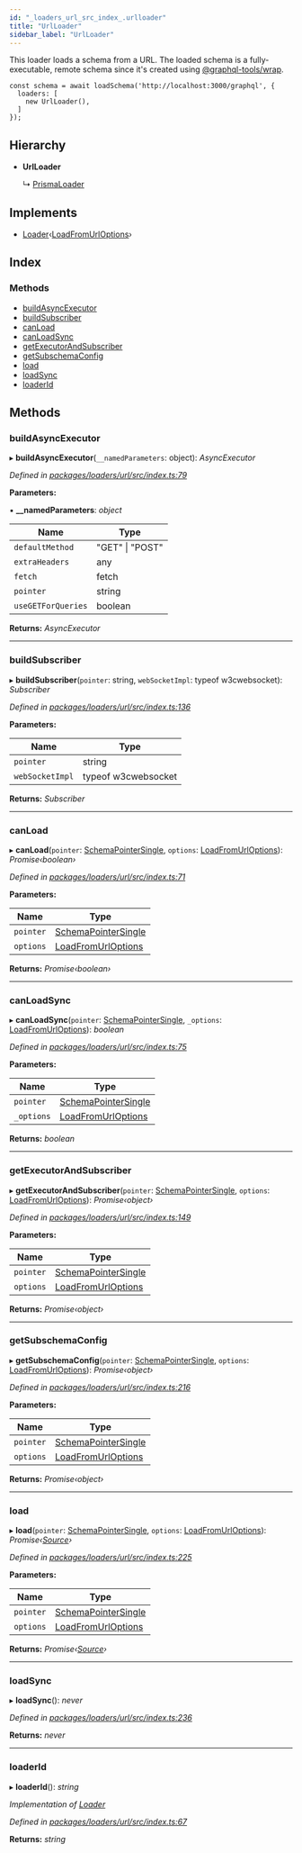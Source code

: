 ```yaml
---
id: "_loaders_url_src_index_.urlloader"
title: "UrlLoader"
sidebar_label: "UrlLoader"
---
```


This loader loads a schema from a URL. The loaded schema is a fully-executable,
remote schema since it's created using [@graphql-tools/wrap](/docs/remote-schemas).

```
const schema = await loadSchema('http://localhost:3000/graphql', {
  loaders: [
    new UrlLoader(),
  ]
});
```

## Hierarchy

* **UrlLoader**

  ↳ [PrismaLoader](_loaders_prisma_src_index_.prismaloader.md)

## Implements

* [Loader](../interfaces/_utils_src_index_.loader.md)‹[LoadFromUrlOptions](../interfaces/_loaders_url_src_index_.loadfromurloptions.md)›

## Index

### Methods

* [buildAsyncExecutor](_loaders_url_src_index_.urlloader.md#buildasyncexecutor)
* [buildSubscriber](_loaders_url_src_index_.urlloader.md#buildsubscriber)
* [canLoad](_loaders_url_src_index_.urlloader.md#canload)
* [canLoadSync](_loaders_url_src_index_.urlloader.md#canloadsync)
* [getExecutorAndSubscriber](_loaders_url_src_index_.urlloader.md#getexecutorandsubscriber)
* [getSubschemaConfig](_loaders_url_src_index_.urlloader.md#getsubschemaconfig)
* [load](_loaders_url_src_index_.urlloader.md#load)
* [loadSync](_loaders_url_src_index_.urlloader.md#loadsync)
* [loaderId](_loaders_url_src_index_.urlloader.md#loaderid)

## Methods

###  buildAsyncExecutor

▸ **buildAsyncExecutor**(`__namedParameters`: object): *AsyncExecutor*

*Defined in [packages/loaders/url/src/index.ts:79](https://github.com/ardatan/graphql-tools/blob/master/packages/loaders/url/src/index.ts#L79)*

**Parameters:**

▪ **__namedParameters**: *object*

Name | Type |
------ | ------ |
`defaultMethod` | "GET" &#124; "POST" |
`extraHeaders` | any |
`fetch` | fetch |
`pointer` | string |
`useGETForQueries` | boolean |

**Returns:** *AsyncExecutor*

___

###  buildSubscriber

▸ **buildSubscriber**(`pointer`: string, `webSocketImpl`: typeof w3cwebsocket): *Subscriber*

*Defined in [packages/loaders/url/src/index.ts:136](https://github.com/ardatan/graphql-tools/blob/master/packages/loaders/url/src/index.ts#L136)*

**Parameters:**

Name | Type |
------ | ------ |
`pointer` | string |
`webSocketImpl` | typeof w3cwebsocket |

**Returns:** *Subscriber*

___

###  canLoad

▸ **canLoad**(`pointer`: [SchemaPointerSingle](../modules/_utils_src_index_.md#schemapointersingle), `options`: [LoadFromUrlOptions](../interfaces/_loaders_url_src_index_.loadfromurloptions.md)): *Promise‹boolean›*

*Defined in [packages/loaders/url/src/index.ts:71](https://github.com/ardatan/graphql-tools/blob/master/packages/loaders/url/src/index.ts#L71)*

**Parameters:**

Name | Type |
------ | ------ |
`pointer` | [SchemaPointerSingle](../modules/_utils_src_index_.md#schemapointersingle) |
`options` | [LoadFromUrlOptions](../interfaces/_loaders_url_src_index_.loadfromurloptions.md) |

**Returns:** *Promise‹boolean›*

___

###  canLoadSync

▸ **canLoadSync**(`pointer`: [SchemaPointerSingle](../modules/_utils_src_index_.md#schemapointersingle), `_options`: [LoadFromUrlOptions](../interfaces/_loaders_url_src_index_.loadfromurloptions.md)): *boolean*

*Defined in [packages/loaders/url/src/index.ts:75](https://github.com/ardatan/graphql-tools/blob/master/packages/loaders/url/src/index.ts#L75)*

**Parameters:**

Name | Type |
------ | ------ |
`pointer` | [SchemaPointerSingle](../modules/_utils_src_index_.md#schemapointersingle) |
`_options` | [LoadFromUrlOptions](../interfaces/_loaders_url_src_index_.loadfromurloptions.md) |

**Returns:** *boolean*

___

###  getExecutorAndSubscriber

▸ **getExecutorAndSubscriber**(`pointer`: [SchemaPointerSingle](../modules/_utils_src_index_.md#schemapointersingle), `options`: [LoadFromUrlOptions](../interfaces/_loaders_url_src_index_.loadfromurloptions.md)): *Promise‹object›*

*Defined in [packages/loaders/url/src/index.ts:149](https://github.com/ardatan/graphql-tools/blob/master/packages/loaders/url/src/index.ts#L149)*

**Parameters:**

Name | Type |
------ | ------ |
`pointer` | [SchemaPointerSingle](../modules/_utils_src_index_.md#schemapointersingle) |
`options` | [LoadFromUrlOptions](../interfaces/_loaders_url_src_index_.loadfromurloptions.md) |

**Returns:** *Promise‹object›*

___

###  getSubschemaConfig

▸ **getSubschemaConfig**(`pointer`: [SchemaPointerSingle](../modules/_utils_src_index_.md#schemapointersingle), `options`: [LoadFromUrlOptions](../interfaces/_loaders_url_src_index_.loadfromurloptions.md)): *Promise‹object›*

*Defined in [packages/loaders/url/src/index.ts:216](https://github.com/ardatan/graphql-tools/blob/master/packages/loaders/url/src/index.ts#L216)*

**Parameters:**

Name | Type |
------ | ------ |
`pointer` | [SchemaPointerSingle](../modules/_utils_src_index_.md#schemapointersingle) |
`options` | [LoadFromUrlOptions](../interfaces/_loaders_url_src_index_.loadfromurloptions.md) |

**Returns:** *Promise‹object›*

___

###  load

▸ **load**(`pointer`: [SchemaPointerSingle](../modules/_utils_src_index_.md#schemapointersingle), `options`: [LoadFromUrlOptions](../interfaces/_loaders_url_src_index_.loadfromurloptions.md)): *Promise‹[Source](../interfaces/_utils_src_index_.source.md)›*

*Defined in [packages/loaders/url/src/index.ts:225](https://github.com/ardatan/graphql-tools/blob/master/packages/loaders/url/src/index.ts#L225)*

**Parameters:**

Name | Type |
------ | ------ |
`pointer` | [SchemaPointerSingle](../modules/_utils_src_index_.md#schemapointersingle) |
`options` | [LoadFromUrlOptions](../interfaces/_loaders_url_src_index_.loadfromurloptions.md) |

**Returns:** *Promise‹[Source](../interfaces/_utils_src_index_.source.md)›*

___

###  loadSync

▸ **loadSync**(): *never*

*Defined in [packages/loaders/url/src/index.ts:236](https://github.com/ardatan/graphql-tools/blob/master/packages/loaders/url/src/index.ts#L236)*

**Returns:** *never*

___

###  loaderId

▸ **loaderId**(): *string*

*Implementation of [Loader](../interfaces/_utils_src_index_.loader.md)*

*Defined in [packages/loaders/url/src/index.ts:67](https://github.com/ardatan/graphql-tools/blob/master/packages/loaders/url/src/index.ts#L67)*

**Returns:** *string*
